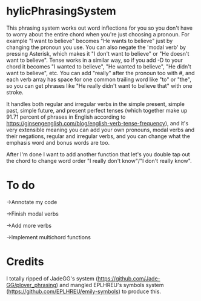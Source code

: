 # hylicPhrasingSystem
This phrasing system works out word inflections for you so you don't have to worry about the entire chord when you're just choosing a pronoun. For example "I want to believe" becomes "He wants to believe" just by changing the pronoun you use. You can also negate the 'modal verb' by pressing Asterisk, which makes it "I don't want to believe" or "He doesn't want to believe". Tense works in a similar way, so if you add -D to your chord it becomes "I wanted to believe", "He wanted to believe", "He didn't want to believe", etc. You can add "really" after the pronoun too with #, and each verb array has space for one common trailing word like "to" or "the", so you can get phrases like "He really didn't want to believe that" with one stroke.

It handles both regular and irregular verbs in the simple present, simple past, simple future, and present perfect tenses (which together make up 91.71 percent of phrases in English according to https://ginsengenglish.com/blog/english-verb-tense-frequency), and it's very extensible meaning you can add your own pronouns, modal verbs and their negations, regular and irregular verbs, and you can change what the emphasis word and bonus words are too.

After I'm done I want to add another function that let's you double tap out the chord to change word order "I really don't know"/"I don't really know".


# To do

→Annotate my code

→Finish modal verbs

→Add more verbs

→Implement multichord functions

# Credits
I totally ripped of JadeGG's system (https://github.com/Jade-GG/plover_phrasing) and mangled EPLHREU's symbols system (https://github.com/EPLHREU/emily-symbols) to produce this. 


